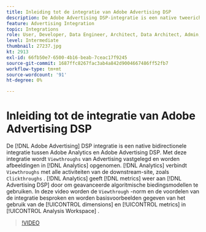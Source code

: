 ```yaml
---
title: Inleiding tot de integratie van Adobe Advertising DSP
description: De Adobe Advertising DSP-integratie is een native tweerichtingsintegratie tussen Adobe Analytics en Adobe Advertising DSP.
feature: Advertising Integration
topic: Integrations
role: User, Developer, Data Engineer, Architect, Data Architect, Admin, Leader
level: Intermediate
thumbnail: 27237.jpg
kt: 2913
exl-id: 66fb50e7-6500-4b16-beab-7ceac17f9245
source-git-commit: 1687ffc8267fac3ab4a842d9004667486ff52fb7
workflow-type: tm+mt
source-wordcount: '91'
ht-degree: 0%

---
```


# Inleiding tot de integratie van Adobe Advertising DSP

De [!DNL Adobe Advertising] DSP integratie is een native bidirectionele integratie tussen Adobe Analytics en Adobe Advertising DSP. Met deze integratie wordt `Viewthroughs` van Advertising vastgelegd en worden afbeeldingen in [!DNL Analytics] opgenomen. [!DNL Analytics] verbindt `Viewthroughs` met alle activiteiten van de downstream-site, zoals `Clickthroughs` . [!DNL Analytics] geeft [!DNL metrics] weer aan [!DNL Advertising DSP] door om geavanceerde algoritmische biedingsmodellen te gebruiken. In deze video worden de `Viewthrough` -norm en de voordelen van de integratie besproken en worden basisvoorbeelden gegeven van het gebruik van de [!UICONTROL dimensions] en [!UICONTROL metrics] in [!UICONTROL Analysis Workspace] .

>[!VIDEO](https://video.tv.adobe.com/v/27237/?quality=12&learn=on)
